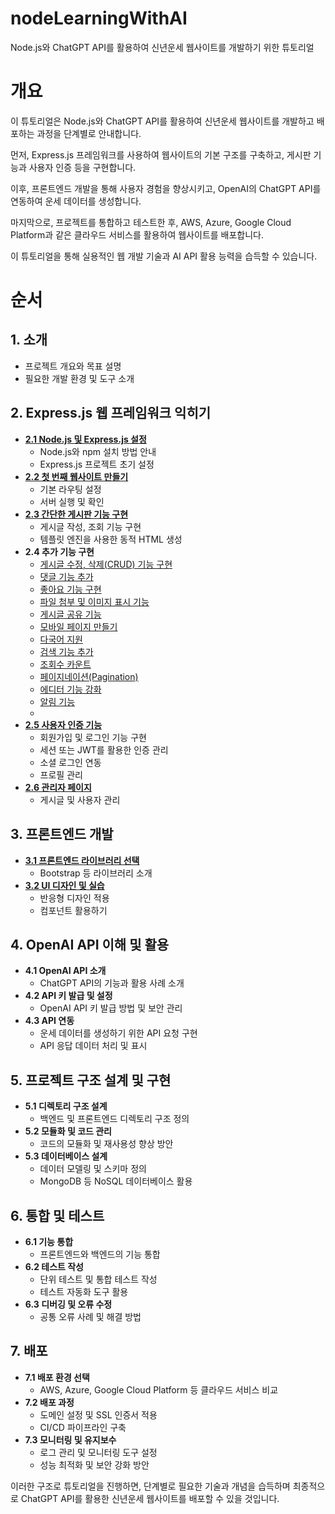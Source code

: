 # nodeLearningWithAI
Node.js와 ChatGPT API를 활용하여 신년운세 웹사이트를 개발하기 위한 튜토리얼

# 개요
이 튜토리얼은 Node.js와 ChatGPT API를 활용하여 신년운세 웹사이트를 개발하고 배포하는 과정을 단계별로 안내합니다.   

먼저, Express.js 프레임워크를 사용하여 웹사이트의 기본 구조를 구축하고, 게시판 기능과 사용자 인증 등을 구현합니다.   

이후, 프론트엔드 개발을 통해 사용자 경험을 향상시키고, OpenAI의 ChatGPT API를 연동하여 운세 데이터를 생성합니다.   

마지막으로, 프로젝트를 통합하고 테스트한 후, AWS, Azure, Google Cloud Platform과 같은 클라우드 서비스를 활용하여 웹사이트를 배포합니다.   

이 튜토리얼을 통해 실용적인 웹 개발 기술과 AI API 활용 능력을 습득할 수 있습니다. 

# 순서
## **1. 소개**
   - 프로젝트 개요와 목표 설명
   - 필요한 개발 환경 및 도구 소개

## **2. Express.js 웹 프레임워크 익히기**
   - [**2.1 Node.js 및 Express.js 설정**](2.install_nodejs.md)
     - Node.js와 npm 설치 방법 안내
     - Express.js 프로젝트 초기 설정
   - [**2.2 첫 번째 웹사이트 만들기**](2_2.first_website/2_2.first_website.md)
     - 기본 라우팅 설정
     - 서버 실행 및 확인
   - [**2.3 간단한 게시판 기능 구현**](2_3.simple_board/2_3.simple_board.md)
     - 게시글 작성, 조회 기능 구현
     - 템플릿 엔진을 사용한 동적 HTML 생성
   - **2.4 추가 기능 구현**
     - [게시글 수정, 삭제(CRUD) 기능 구현](2_4_1.board_crud/2_4_1.board_crud.md)
     - [댓글 기능 추가](2_4_2.board_comment/2_4_2.board_comment.md)
     - [좋아요 기능 구현](2_4_3.board_like/2_4_3.board_like.md)
     - [파일 첨부 및 이미지 표시 기능](2_4_4.board_upload/2_4_4.board_upload.md)
     - [게시글 공유 기능](2_4_5.board_share/2_4_5.board_share.md)
     - [모바일 페이지 만들기](2_4_6.mobile_Page.md)
     - [다국어 지원](2_4_7.i18n.md)
     - [검색 기능 추가](2_4_8.search.md)
     - [조회수 카운트](2_4_9.count.md)
     - [페이지네이션(Pagination)](2_4_10.pagination.md)
     - [에디터 기능 강화](2_4_11.editor.md)
     - [알림 기능](2_4_12.alarm.md)
     - 
   - **[2.5 사용자 인증 기능](2_5.authentication.md)**
     - 회원가입 및 로그인 기능 구현
     - 세션 또는 JWT를 활용한 인증 관리
     - 소셜 로그인 연동
     - 프로필 관리
   - **[2.6 관리자 페이지](2_6.administer.md)**
     - 게시글 및 사용자 관리

## **3. 프론트엔드 개발**
   - **[3.1 프론트엔드 라이브러리 선택](3_1.bootstrap_Introduction.md)**
     - Bootstrap 등 라이브러리 소개
   - **[3.2 UI 디자인 및 실습](3_2.boostrap_Practice.md)**
     - 반응형 디자인 적용
     - 컴포넌트 활용하기

## **4. OpenAI API 이해 및 활용**
   - **4.1 OpenAI API 소개**
     - ChatGPT API의 기능과 활용 사례 소개
   - **4.2 API 키 발급 및 설정**
     - OpenAI API 키 발급 방법 및 보안 관리
   - **4.3 API 연동**
     - 운세 데이터를 생성하기 위한 API 요청 구현
     - API 응답 데이터 처리 및 표시

## **5. 프로젝트 구조 설계 및 구현**
   - **5.1 디렉토리 구조 설계**
     - 백엔드 및 프론트엔드 디렉토리 구조 정의
   - **5.2 모듈화 및 코드 관리**
     - 코드의 모듈화 및 재사용성 향상 방안
   - **5.3 데이터베이스 설계**
     - 데이터 모델링 및 스키마 정의
     - MongoDB 등 NoSQL 데이터베이스 활용

## **6. 통합 및 테스트**
   - **6.1 기능 통합**
     - 프론트엔드와 백엔드의 기능 통합
   - **6.2 테스트 작성**
     - 단위 테스트 및 통합 테스트 작성
     - 테스트 자동화 도구 활용
   - **6.3 디버깅 및 오류 수정**
     - 공통 오류 사례 및 해결 방법

## **7. 배포**
   - **7.1 배포 환경 선택**
     - AWS, Azure, Google Cloud Platform 등 클라우드 서비스 비교
   - **7.2 배포 과정**
     - 도메인 설정 및 SSL 인증서 적용
     - CI/CD 파이프라인 구축
   - **7.3 모니터링 및 유지보수**
     - 로그 관리 및 모니터링 도구 설정
     - 성능 최적화 및 보안 강화 방안

이러한 구조로 튜토리얼을 진행하면, 단계별로 필요한 기술과 개념을 습득하며 최종적으로 ChatGPT API를 활용한 신년운세 웹사이트를 배포할 수 있을 것입니다. 
